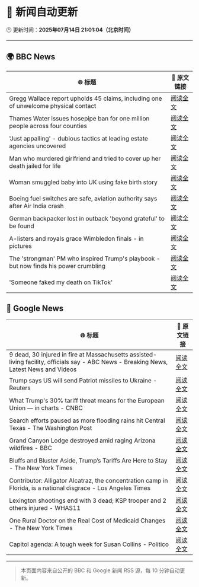 # 🧠 新闻自动更新

🕒 更新时间：**2025年07月14日 21:01:04（北京时间）**

---

## 🌍 BBC News

| 🌐 标题 | 🔗 原文链接 |
|--------|-------------|
| Gregg Wallace report upholds 45 claims, including one of unwelcome physical contact | [阅读全文](https://www.bbc.com/news/articles/c3endz88k2qo) |
| Thames Water issues hosepipe ban for one million people across four counties | [阅读全文](https://www.bbc.com/news/articles/cg4revv15qdo) |
| 'Just appalling' - dubious tactics at leading estate agencies uncovered | [阅读全文](https://www.bbc.com/news/articles/cvg81l57x53o) |
| Man who murdered girlfriend and tried to cover up her death jailed for life | [阅读全文](https://www.bbc.com/news/articles/cz7lgpxld24o) |
| Woman smuggled baby into UK using fake birth story | [阅读全文](https://www.bbc.com/news/articles/c98jl8jnz92o) |
| Boeing fuel switches are safe, aviation authority says after Air India crash | [阅读全文](https://www.bbc.com/news/articles/ce9xpgnx3vdo) |
| German backpacker lost in outback 'beyond grateful' to be found | [阅读全文](https://www.bbc.com/news/articles/cvg8zpej236o) |
| A-listers and royals grace Wimbledon finals - in pictures | [阅读全文](https://www.bbc.com/news/articles/ce8zl55598qo) |
| The 'strongman' PM who inspired Trump's playbook - but now finds his power crumbling | [阅读全文](https://www.bbc.com/news/articles/cpd1j1x2l1lo) |
| 'Someone faked my death on TikTok' | [阅读全文](https://www.bbc.com/news/articles/cvgn1ve903yo) |

## 📰 Google News

| 🌐 标题 | 🔗 原文链接 |
|--------|-------------|
| 9 dead, 30 injured in fire at Massachusetts assisted-living facility, officials say - ABC News - Breaking News, Latest News and Videos | [阅读全文](https://news.google.com/rss/articles/CBMiqgFBVV95cUxNck5sZEdDZEdZVEh3aUtkY3o2VHpsME9zdUIwOGplRk50dE4tRTFaMWNGVEcyUGo5Sl93X21vVmpJemZ2a2FjS3hSOVJtdVVxR19PUVJxbDN1eVFUeFdCM2pWdHhGM2pvdG5HYVRsNzRKemtyaDAwNy1fX28yeUlLY1JpdFhZNlN2WFB5UmxYSE5hSVhKLXRHZ1h2WU92LXZQeEJEX1pCUGUwQQ?oc=5) |
| Trump says US will send Patriot missiles to Ukraine - Reuters | [阅读全文](https://news.google.com/rss/articles/CBMingFBVV95cUxQMGZ0NDJHNnFhSkJheHFCaXE3X0J3Q2hjSWtTYUpwUzJ2Y3VhcTQ4WnVWUWtmYzkwTUo4UVpnN3VFVTRzWm52aVI2S0o4bmdNWXpOY2d6eDE2STA0ZS1ZVnluYlFXUE5xcTdzNEltcGEzYzF2S1hYSnZOUGljeXlVWHdfQWhidHdONEhTZ2hadzVDRk1GeU1Ib0tjSXpJQQ?oc=5) |
| What Trump's 30% tariff threat means for the European Union — in charts - CNBC | [阅读全文](https://news.google.com/rss/articles/CBMiogFBVV95cUxNZTBDX3I3d1lxUUxmSnZvN2F6ZzU1Q0F0QWJLNWFWX2J4bVpYaDk2VjB2MGVhekRYNjBJSE5mWFNXY3FLWXVCSzFVRk9KNmdENGt6TFBvOHk3MG84ZnhDTUhWMmlTZVdrcldXLUljYnAyaktWSTUzd3VlaG01N05MaERSUnlaNHN2dTg2LXBzbEM4SDBtNFJnMTZJOWhIMVZyLXc?oc=5) |
| Search efforts paused as more flooding rains hit Central Texas - The Washington Post | [阅读全文](https://news.google.com/rss/articles/CBMimgFBVV95cUxQNkVpNmEwYmxkaDBIZXFCaVpHWW82eWR5UTBJVDNrNDFfbkNfbDVtdHpCNzVfZ0ZTa2tDbE5VbUJLTktrRl9IM1dzbGVRcWtsa2c2MVBVTFFfakpWSVhLdHFfbEVFVGlHRXR1ekdLbXJqN0g0WDFCSmZoendiNF95QXhrVDRmUFRST2QxQVRTbU9USktWTno5bEpB?oc=5) |
| Grand Canyon Lodge destroyed amid raging Arizona wildfires - BBC | [阅读全文](https://news.google.com/rss/articles/CBMiWkFVX3lxTE9QZmtXMkJzNmkyRTZka254V056d09YdnRqOFdSZFFrQkI0Z2QtWDB4SE1LYkFiRDF3X3drVGZPMmFqU1pSQ3k0b2ROV0JiNHJibllpU2d4V2EtUdIBX0FVX3lxTE5KSnNMUkxBUm9CUlFGZVp1R0RXQl9ieFRQdUVJczhhTW43WmZBZkFOTW5INkpTbWlpeE1rSXNnZ0laU1l2V0NhRjI4d21VVDVaZ0RYRFhRdEdtQ1I1dDI4?oc=5) |
| Bluffs and Bluster Aside, Trump’s Tariffs Are Here to Stay - The New York Times | [阅读全文](https://news.google.com/rss/articles/CBMic0FVX3lxTFBXcHRnMkh4OEFmNGxpbDNLZGtmMThBbnVJRVdzc3dUVFZnY1ZWME0zM1ZvUzVYZlNGdGgtNFlYc1YwVUg3SjZGTGVFRHBjMW5DVkFLWVp4NVpHWmhSMGF6MU1hMkVtYUwya3RUUmlaekIxajQ?oc=5) |
| Contributor: Alligator Alcatraz, the concentration camp in Florida, is a national disgrace - Los Angeles Times | [阅读全文](https://news.google.com/rss/articles/CBMingFBVV95cUxOdkFSN3ZhNE9WVTNTdUdHa05nN09IT01acXZxM2F0dVRnbnFRVHBsUWJ1UE5GTHM1QTVmRHNaZ3hzekZvT2dZaEJxc1hRbFotRmxBX3ZFUU1LekNOWDl6dXV0eHVrUlVaeEt5ZjdPRTJhLWRpQzJHa3k5bUEwdjIxYTctUi05TzNzQVZJUjFkbWl0Zm44ZjlNYjNFb282UQ?oc=5) |
| Lexington shootings end with 3 dead; KSP trooper and 2 others injured - WHAS11 | [阅读全文](https://news.google.com/rss/articles/CBMilgJBVV95cUxQLUIwUkJySjFyZEduaS1QdVBKY2xWZC1XN21NQjl5MHYwVHlmeXNld21xb1VIQ2duSTF5QVNTYVphbGtkdERacVIzdnM0dU95VXFrZHFwNlFSSllkMDA2TWxzYkNLRkRBaEJVN3BaOVJrb05JNW1YZ2xuSks2dHE5SWRWSUlNbXRGWkdDb0ZFZDd3LUVVNk8wMlBGMXUxWXpCVkNuSHRNV1FSd1A0b2ozOXhQZkdEYzdpTzBJUXRpb3dGSXd5czExWUcwOEhNdmZtNURWVVMyZEFZOFFhN0hoR0k0TmtKQ2g4azlTZHQtODV3UVd1U3RXUkJqYzBqN3BXZTJFRGlpdkNWci0zQ2tCRE82dkJldw?oc=5) |
| One Rural Doctor on the Real Cost of Medicaid Changes - The New York Times | [阅读全文](https://news.google.com/rss/articles/CBMilAFBVV95cUxOUWN4T3o3RnpKWlFCYzhBSXZjaHRkZkJMTE1hVFdPREQ3R3oxaGNNTWQ2T255bDdrQ01Uem4xbnQyQXBmbDR3RjFpWEVDOFpFOGdaUGpubW82VEktcW9hbGY1c3VRY3Axd0lycjdKbU95Slc2M2U4bnliMkZWY2dzQ3ZEUGk4Q21xdzhaLWJUQlU4SkIx?oc=5) |
| Capitol agenda: A tough week for Susan Collins - Politico | [阅读全文](https://news.google.com/rss/articles/CBMixwFBVV95cUxPSkEzeE9raFN3cXZ0RFU5RF9kS0I0dF9LWC14MklmWFA3ZnJBZ3JWd2Z1bWFNUWxVZVBXc1lVcU9Hb1otZHVuOUdweFpOZkYwYzk0Q21QcDJZRHRMaXdzYWV5T1kzQ01HUmNRdnFJcjZpSGRaald3YTdiY2k3a1JXRHVqYWRlRjgtVDUxSUlMRlVIellfX3ltNWdPZ05aZ0MwbDh5WEZiZHRMb1RRUjBTY1pkb2c4OTJjOVcxVGttbVh5eldaRkZr?oc=5) |

---
> 本页面内容来自公开的 BBC 和 Google 新闻 RSS 源，每 10 分钟自动更新。